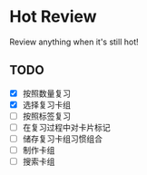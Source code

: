 # Hot Review
Review anything when it's still hot!

## TODO

- [x] 按照数量复习  
- [x] 选择复习卡组  
- [ ] 按照标签复习  
- [ ] 在复习过程中对卡片标记  
- [ ] 储存复习卡组习惯组合
- [ ] 制作卡组  
- [ ] 搜索卡组  
